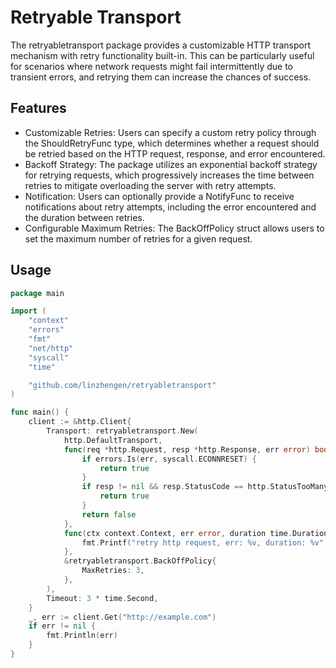 # Retryable Transport
The retryabletransport package provides a customizable HTTP transport mechanism with retry functionality built-in. This can be particularly useful for scenarios where network requests might fail intermittently due to transient errors, and retrying them can increase the chances of success.

## Features
- Customizable Retries: Users can specify a custom retry policy through the ShouldRetryFunc type, which determines whether a request should be retried based on the HTTP request, response, and error encountered.
- Backoff Strategy: The package utilizes an exponential backoff strategy for retrying requests, which progressively increases the time between retries to mitigate overloading the server with retry attempts.
- Notification: Users can optionally provide a NotifyFunc to receive notifications about retry attempts, including the error encountered and the duration between retries.
- Configurable Maximum Retries: The BackOffPolicy struct allows users to set the maximum number of retries for a given request.

## Usage
```go
package main

import (
	"context"
	"errors"
	"fmt"
	"net/http"
	"syscall"
	"time"

	"github.com/linzhengen/retryabletransport"
)

func main() {
	client := &http.Client{
		Transport: retryabletransport.New(
			http.DefaultTransport,
			func(req *http.Request, resp *http.Response, err error) bool {
				if errors.Is(err, syscall.ECONNRESET) {
					return true
				}
				if resp != nil && resp.StatusCode == http.StatusTooManyRequests {
					return true
				}
				return false
			},
			func(ctx context.Context, err error, duration time.Duration) {
				fmt.Printf("retry http request, err: %v, duration: %v", err, duration)
			},
			&retryabletransport.BackOffPolicy{
				MaxRetries: 3,
			},
		),
		Timeout: 3 * time.Second,
	}
	_, err := client.Get("http://example.com")
	if err != nil {
		fmt.Println(err)
	}
}
```